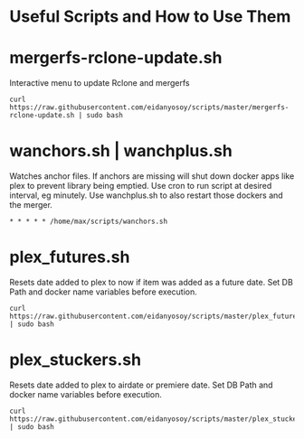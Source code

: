 # Useful Scripts and How to Use Them

# mergerfs-rclone-update.sh
Interactive menu to update Rclone and mergerfs
```
curl https://raw.githubusercontent.com/eidanyosoy/scripts/master/mergerfs-rclone-update.sh | sudo bash
```
# wanchors.sh | wanchplus.sh
Watches anchor files. If anchors are missing will shut down docker apps like plex to prevent library being emptied. Use cron to run script at desired interval, eg minutely. Use wanchplus.sh to also restart those dockers and the merger.

```
* * * * * /home/max/scripts/wanchors.sh
```

# plex_futures.sh
Resets date added to plex to now if item was added as a future date. Set DB Path and docker name variables before execution.
```
curl https://raw.githubusercontent.com/eidanyosoy/scripts/master/plex_futures.sh | sudo bash
```

# plex_stuckers.sh
Resets date added to plex to airdate or premiere date. Set DB Path and docker name variables before execution.
```
curl https://raw.githubusercontent.com/eidanyosoy/scripts/master/plex_stuckers.sh | sudo bash
```

